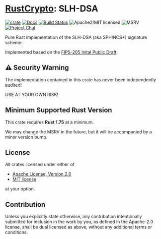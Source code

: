 # [RustCrypto]: SLH-DSA

[![crate][crate-image]][crate-link]
[![Docs][docs-image]][docs-link]
[![Build Status][build-image]][build-link]
![Apache2/MIT licensed][license-image]
![MSRV][rustc-image]
[![Project Chat][chat-image]][chat-link]

Pure Rust implementation of the SLH-DSA (aka SPHINCS+) signature scheme.

Implemented based on the [FIPS-205 Inital Public Draft].

## ⚠️ Security Warning

The implementation contained in this crate has never been independently audited!

USE AT YOUR OWN RISK!

## Minimum Supported Rust Version

This crate requires **Rust 1.75** at a minimum.

We may change the MSRV in the future, but it will be accompanied by a minor
version bump.

## License

All crates licensed under either of

* [Apache License, Version 2.0](http://www.apache.org/licenses/LICENSE-2.0)
* [MIT license](http://opensource.org/licenses/MIT)

at your option.

## Contribution

Unless you explicitly state otherwise, any contribution intentionally submitted
for inclusion in the work by you, as defined in the Apache-2.0 license, shall be
dual licensed as above, without any additional terms or conditions.

[crate-image]: https://buildstats.info/crate/slh-dsa
[crate-link]: https://crates.io/crates/slh-dsa
[docs-image]: https://docs.rs/slh-dsa/badge.svg
[docs-link]: https://docs.rs/slh-dsa/
[build-image]: https://github.com/RustCrypto/signatures/actions/workflows/slh-dsa.yml/badge.svg
[build-link]: https://github.com/RustCrypto/signatures/actions/workflows/slh-dsa.yml
[license-image]: https://img.shields.io/badge/license-Apache2.0/MIT-blue.svg
[rustc-image]: https://img.shields.io/badge/rustc-1.75+-blue.svg
[chat-image]: https://img.shields.io/badge/zulip-join_chat-blue.svg
[chat-link]: https://rustcrypto.zulipchat.com/#narrow/stream/260048-signatures

[//]: # (links)

[RustCrypto]: https://github.com/RustCrypto
[FIPS-205 Inital Public Draft]: https://nvlpubs.nist.gov/nistpubs/FIPS/NIST.FIPS.205.ipd.pdf
